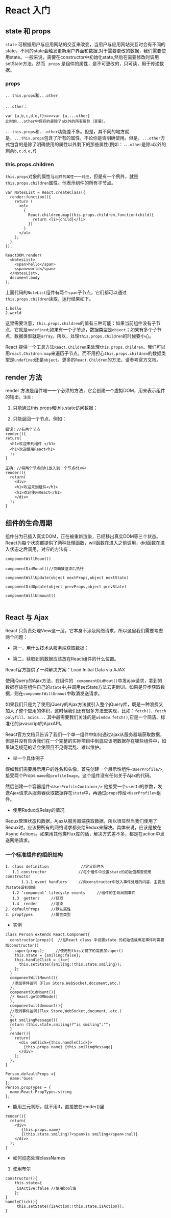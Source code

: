 # React 入门

## state 和 props

`state` 可根据用户与应用网站的交互来改变，当用户与应用网站交互时会有不同的state，不同的state会触发更新用户界面和数据,对于需要更改的数据，我们需要使用state。一般来说，需要在constructor中初始化state,然后在需要修改时调用setState方法。然而 ` props` 是组件的属性，是不可更改的，只可读，用于传递数据。      

### props

`...this.props`和`...other`    

`...other`：

```
var {a,b,c,d,e,f}<==>var {a,...other}
此时的...other中保存的是除了a以外的所有属性（变量）。
```


`...this.props`和`...other`功能差不多。但是，其不同的地方就是，`...this.props`包含了所有的属性，不论你是否明确使用。但是，`...other`方式包含的是除了明确使用的属性以外剩下的那些属性(例如：`...other`是除`a`以外的剩余`b,c,d,e,f`)    

### this.props.children

`this.props`对象的属性与`组件的属性一一对应`，但是有一个例外，就是`this.props.children`属性。他表示组件的所有子节点。   

```
var NotesList = React.createClass({
  render:function(){
    return (
      <ol>
        {
          React.children.map(this.props.children,function(child){
            return <li>{child}</li>
          })
        }
      </ol>
    );
  }
});

ReactDOM.render(
  <NotesList>
    <span>hello</span>
    <span>world</span>
  </NotesList>,
  document.body
);

```

上面代码的`NoteList`组件有两个`span`子节点，它们都可以通过`this.props.children`读取，运行结果如下。   

```
1.hello
2.world

```

这里需要注意，`this.props.children`的值有三种可能：如果当前组件没有子节点，它就是`undefined`;如果有一个子节点，数据类型是`object`；如果有多个子节点，数据类型就是`array`。所以，处理`this.props.children`的时候要小心。       

React 提供一个工具方法`React.Children`来处理`this.props.children`。我们可以用`react.Children.map`来遍历子节点，而不用担心`this.props.children`的数据类型是`undefined`还是`object`。更多的`React.Children`的方法，请参考官方文档。      



## render 方法

render 方法是组件唯一一个必须的方法，它会创建一个虚拟DOM，用来表示组件的输出。`注意：`

1. 只能通过this.props和this.state访问数据；

2. 只能返回一个节点，例如：

```
错误：//有两个节点
render(){
return(
  <h1>欢迎来到组件 </h1>
  <h1>欢迎使用React<h1>
  );
}

正确：//将两个节点的h1放入到一个节点div中
render(){
  return(
    <div>
    <h1>欢迎来到组件</h1>
    <h1>欢迎使用React</h1>
    </div>
  );
}

```

## 组件的生命周期

组件分为已插入真实DOM，正在被重新渲染，已经移出真实DOM等三个状态。React为每个状态都提供了两种处理函数，will函数在进入之前调用，did函数在进入状态之后调用，对应的方法有：     

```
componentWillMount() 

componentDidMount()//页面被渲染后执行

componentWillUpdate(object nextProps,object nextState)

componentDidUpdate(object prevProps,object prevState)

componentWillUnmount()


```

## React 与 Ajax

React 只负责处理View这一层，它本身不涉及网络请求，所以这里我们需要考虑两个问题：    

- 第一，用什么技术从服务端获取数据；   

- 第二，获取到的数据应该放在React组件的什么位置。   

React官方提供了一种解决方案：Load Initial Data via AJAX     

使用jQuery的Ajax方法，在组件的 ` componentDidMout()`中发ajax请求，拿到的数据存放在组件自己的`state`中,并调用setState方法去更新UI。如果是异步获取数据，则在`componentWillUnmout`中取消发送请求。   

如果我们只是为了使用jQuery的Ajax方法就引入整个jQuery库，既是一种浪费又加大了整个应用的体积，这时候我们还有很多方法去实现，比如：`fetch()、fetch polyfill、axios...` 其中最需要我们关注的是`window.fetch()`,它是一个简洁、标准化的javascript的AjaxAPI。      

React官方文档只告诉了我们一个单一组件中如何通过ajax从服务器端获取数据，但是并没有告诉我们在一个完整的实际项目中到底应该吧数据存在哪些组件中，如果缺乏规范的话会使项目不见得混乱、难以维护。      

- 举一个具体例子

假如我们需要展示用户的姓名和头像，首先创建一个展示性组件`<UserProfile/>`,接受两个Props:`name`和`profileImage`。这个组件没有任何关于Ajax的代码。     

然后创建一个容器组件`<UserProfileContainer/>` 他接受一个`userId`的参数，发送Ajax请求从服务器获取数据存在`state`中，再通过`props`传给`<UserProfile>`组件。   

- 使用Redux或Relay的情况   

Redux管理状态和数据，Ajax从服务器端获取数据，所以很显然当我们使用了Redux时，应该把所有的网络请求都交给Redux来解决。具体来说，应该是放在Async Actions。如果用其他类Flux库的话，解决方式差不多，都是在action中发送网络请求。    

### 一个标准组件的组织结构

```
1. class definition              //定义组件名
   1.1 constructor              //每个组件中设置state的初始值都要使用constructor
       1.1.1 event handlers     //向constructor中放入事件处理的内容，主要是为state设初始值
   1.2 ’component‘ lifecycle events     //组件的生命周期事件
   1.3  getters     //获取
   1.4  render      //渲染
2. defaultProps     //默认属性
3. proptypes        //属性类型
```

- 实例

```
class Person extends React.Component{
  constructor(props){  //在React class 中设置state 的初始值或绑定事件时需要加constructor()
    super(props);     //使用到this关键字的需要加super()
    this.state = {smiling:false};
    this.handleClick = ()=>{
      this.setState({smiling:!this.state.smiling});
    };
  }
  componentWillMount(){
   /添加事件监听（Flux Store,WebSocket,document,etc.）
  },
  componentDidMount(){
  // React.getDOMNode()
  },
  componentwillUnmount(){
  //取消事件监听(Flux Store,WebSocket,document,.etc.)
  },
  get smilingMessage(){
  return (this.state.smiling)?"is smiling":"";
  }
  render(){
    return(
      <div onClick={this.handleClick}>
        {this.props.name} {this.smilingMessage}
      </div>
    );
  },
}

Person.defaultProps ={
  name:'Gues'
};
Person.propTypes = {
  name:React.PropTypes.string
};
```

- 能用三元判断，就不用if，直接放在render()里

```
render(){
  return(
    <div>
       {this.props.name}
       {(this.state.smiling)?<span>is smiling</span>:null}
    </div>
  );
}
```

- 如何动态处理classNames
1. 使用布尔

```
constructor(){
    this.state={
     isActive:false //使用bool值
    };
}
handleClick(){
     this.setState({isAction:!this.state.isAction});
}
```

